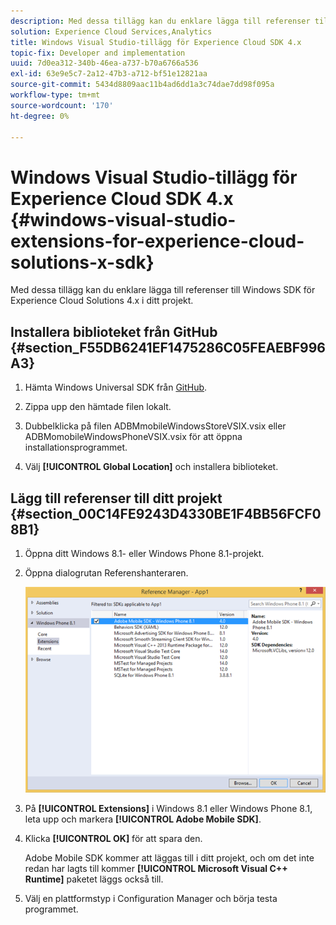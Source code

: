 ```yaml
---
description: Med dessa tillägg kan du enklare lägga till referenser till Windows SDK för Experience Cloud Solutions 4.x i ditt projekt.
solution: Experience Cloud Services,Analytics
title: Windows Visual Studio-tillägg för Experience Cloud SDK 4.x
topic-fix: Developer and implementation
uuid: 7d0ea312-340b-46ea-a737-b70a6766a536
exl-id: 63e9e5c7-2a12-47b3-a712-bf51e12821aa
source-git-commit: 5434d8809aac11b4ad6dd1a3c74dae7dd98f095a
workflow-type: tm+mt
source-wordcount: '170'
ht-degree: 0%

---
```


# Windows Visual Studio-tillägg för Experience Cloud SDK 4.x {#windows-visual-studio-extensions-for-experience-cloud-solutions-x-sdk}

Med dessa tillägg kan du enklare lägga till referenser till Windows SDK för Experience Cloud Solutions 4.x i ditt projekt.

## Installera biblioteket från GitHub {#section_F55DB6241EF1475286C05FEAEBF996A3}

1. Hämta Windows Universal SDK från [GitHub](https://github.com/Adobe-Marketing-Cloud/mobile-services/releases).
1. Zippa upp den hämtade filen lokalt.
1. Dubbelklicka på filen ADBMmobileWindowsStoreVSIX.vsix eller ADBMomobileWindowsPhoneVSIX.vsix för att öppna installationsprogrammet.

1. Välj **[!UICONTROL Global Location]** och installera biblioteket.

## Lägg till referenser till ditt projekt {#section_00C14FE9243D4330BE1F4BB56FCF08B1}

1. Öppna ditt Windows 8.1- eller Windows Phone 8.1-projekt.
1. Öppna dialogrutan Referenshanteraren.

   ![](assets/ref_manager.png)

1. På **[!UICONTROL Extensions]** i Windows 8.1 eller Windows Phone 8.1, leta upp och markera **[!UICONTROL Adobe Mobile SDK]**.
1. Klicka **[!UICONTROL OK]** för att spara den.

   Adobe Mobile SDK kommer att läggas till i ditt projekt, och om det inte redan har lagts till kommer **[!UICONTROL Microsoft Visual C++ Runtime]** paketet läggs också till.

1. Välj en plattformstyp i Configuration Manager och börja testa programmet.
